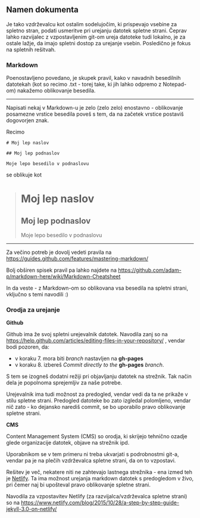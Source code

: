
## Namen dokumenta

Je tako vzdrževalcu kot ostalim sodelujočim, ki prispevajo vsebine za spletno stran, podati usmeritve pri urejanju datotek spletne strani.
Čeprav lahko razvijalec z vzpostavljenim git-om ureja datoteke tudi lokalno, je za ostale lažje, da imajo spletni dostop za urejanje vsebin. Posledično je fokus na spletnih rešitvah.

### Markdown

Poenostavljeno povedano, je skupek pravil, kako v navadnih besedilnih datotekah (kot so recimo .txt - torej take, ki jih lahko odpremo z Notepad-om) nakažemo oblikovanje besedila.

---

Napisati nekaj v Markdown-u je zelo (zelo zelo) enostavno - oblikovanje posamezne vrstice besedila poveš s tem, da na začetek vrstice postaviš dogovorjen znak.

Recimo
```
# Moj lep naslov

## Moj lep podnaslov

Moje lepo besedilo v podnaslovu
```

se oblikuje kot

> # Moj lep naslov
>
> ## Moj lep podnaslov
>
> Moje lepo besedilo v podnaslovu

---

Za večino potreb je dovolj vedeti pravila na https://guides.github.com/features/mastering-markdown/

Bolj obširen spisek pravil pa lahko najdete na https://github.com/adam-p/markdown-here/wiki/Markdown-Cheatsheet

In da veste - z Markdown-om so oblikovana vsa besedila na spletni strani, vključno s temi navodili :)

### Orodja za urejanje

**Github**

Github ima že svoj spletni urejevalnik datotek. Navodila zanj so na https://help.github.com/articles/editing-files-in-your-repository/ , vendar bodi pozoren, da:

* v koraku 7. mora biti _branch_ nastavljen na **gh-pages**
* v koraku 8. izbereš _Commit directly to the_ **gh-pages** _branch_.

S tem se izogneš dodatni režiji pri objavljanju datotek na strežnik. Tak način dela je popolnoma sprejemljiv za naše potrebe.

Urejevalnik ima tudi možnost za predogled, vendar vedi da ta ne prikaže v stilu spletne strani. Predogled datoteke bo zato izgledal polomljeno, vendar nič zato - ko dejansko narediš commit, se bo uporabilo pravo oblikovanje spletne strani.

**CMS**

Content Management System (CMS) so orodja, ki skrijejo tehnično ozadje glede organizacije datotek, objave na strežnik ipd.

Uporabnikom se v tem primeru ni treba ukvarjati s podrobnostmi git-a, vendar pa je na plečih vzdrževalca spletne strani, da on to vzpostavi.

Rešitev je več, nekatere niti ne zahtevajo lastnega strežnika - ena izmed teh je [Netlify](https://www.netlify.com/).
Ta ima možnost urejanja markdown datotek s predogledom v živo, pri čemer naj bi upošteval pravo oblikovanje spletne strani.

Navodila za vzpostavitev Netlify (za razvijalca/vzdrževalca spletne strani) so na https://www.netlify.com/blog/2015/10/28/a-step-by-step-guide-jekyll-3.0-on-netlify/

